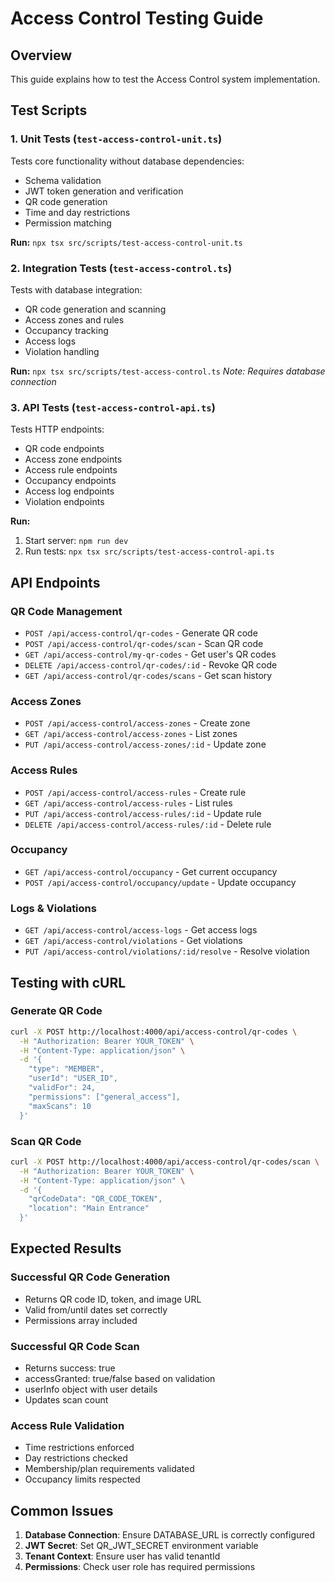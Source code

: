 # Access Control Testing Guide

## Overview
This guide explains how to test the Access Control system implementation.

## Test Scripts

### 1. Unit Tests (`test-access-control-unit.ts`)
Tests core functionality without database dependencies:
- Schema validation
- JWT token generation and verification
- QR code generation
- Time and day restrictions
- Permission matching

**Run:** `npx tsx src/scripts/test-access-control-unit.ts`

### 2. Integration Tests (`test-access-control.ts`)
Tests with database integration:
- QR code generation and scanning
- Access zones and rules
- Occupancy tracking
- Access logs
- Violation handling

**Run:** `npx tsx src/scripts/test-access-control.ts`
*Note: Requires database connection*

### 3. API Tests (`test-access-control-api.ts`)
Tests HTTP endpoints:
- QR code endpoints
- Access zone endpoints
- Access rule endpoints
- Occupancy endpoints
- Access log endpoints
- Violation endpoints

**Run:** 
1. Start server: `npm run dev`
2. Run tests: `npx tsx src/scripts/test-access-control-api.ts`

## API Endpoints

### QR Code Management
- `POST /api/access-control/qr-codes` - Generate QR code
- `POST /api/access-control/qr-codes/scan` - Scan QR code
- `GET /api/access-control/my-qr-codes` - Get user's QR codes
- `DELETE /api/access-control/qr-codes/:id` - Revoke QR code
- `GET /api/access-control/qr-codes/scans` - Get scan history

### Access Zones
- `POST /api/access-control/access-zones` - Create zone
- `GET /api/access-control/access-zones` - List zones
- `PUT /api/access-control/access-zones/:id` - Update zone

### Access Rules
- `POST /api/access-control/access-rules` - Create rule
- `GET /api/access-control/access-rules` - List rules
- `PUT /api/access-control/access-rules/:id` - Update rule
- `DELETE /api/access-control/access-rules/:id` - Delete rule

### Occupancy
- `GET /api/access-control/occupancy` - Get current occupancy
- `POST /api/access-control/occupancy/update` - Update occupancy

### Logs & Violations
- `GET /api/access-control/access-logs` - Get access logs
- `GET /api/access-control/violations` - Get violations
- `PUT /api/access-control/violations/:id/resolve` - Resolve violation

## Testing with cURL

### Generate QR Code
```bash
curl -X POST http://localhost:4000/api/access-control/qr-codes \
  -H "Authorization: Bearer YOUR_TOKEN" \
  -H "Content-Type: application/json" \
  -d '{
    "type": "MEMBER",
    "userId": "USER_ID",
    "validFor": 24,
    "permissions": ["general_access"],
    "maxScans": 10
  }'
```

### Scan QR Code
```bash
curl -X POST http://localhost:4000/api/access-control/qr-codes/scan \
  -H "Authorization: Bearer YOUR_TOKEN" \
  -H "Content-Type: application/json" \
  -d '{
    "qrCodeData": "QR_CODE_TOKEN",
    "location": "Main Entrance"
  }'
```

## Expected Results

### Successful QR Code Generation
- Returns QR code ID, token, and image URL
- Valid from/until dates set correctly
- Permissions array included

### Successful QR Code Scan
- Returns success: true
- accessGranted: true/false based on validation
- userInfo object with user details
- Updates scan count

### Access Rule Validation
- Time restrictions enforced
- Day restrictions checked
- Membership/plan requirements validated
- Occupancy limits respected

## Common Issues

1. **Database Connection**: Ensure DATABASE_URL is correctly configured
2. **JWT Secret**: Set QR_JWT_SECRET environment variable
3. **Tenant Context**: Ensure user has valid tenantId
4. **Permissions**: Check user role has required permissions